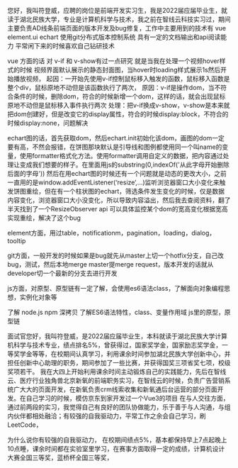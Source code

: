 
您好，我叫符登威，应聘的岗位是前端开发实习生，我是2022届应届毕业生，就读于湖北民族大学，专业是计算机科学与技术，我之前在智线云科技实习过，期间主要负责AD线条前端页面的版本开发及bug修复，工作中主要用到的技术有 vue element.ui echart 使用git分布式版本控制系统 具有一定的文档输出和api阅读能力 平常闲下来的时候喜欢自己钻研技术

vue 方面的话 对 v-if 和 v-show有过一点研究 就是当我在处理一个视频hover样式的时候 视频界面默认展示的静态封面图，当hover时loading样式展示1s然后开始播放视频，
起因：一开始先使用v-if控制鼠标移入触发的函数，鼠标移入函数是整个div，鼠标原地不动但是该函数执行了两次，
原因：v-if是操作dom，当不符合条件的时候，删除dom，符合的时候新增一个dom，这样的话，就会出现鼠标原地不动但是鼠标移入事件执行两次
处理：把v-if换成v-show，v-show是本来就把dom创建好，但是改变它的display属性，符合的时候display:block，不符合的时候display:none，问题解决

echart图的话，首先获取dom，然后echart.init初始化该dom，画图的dom一定要有高，不然会报错，在饼图那块默认是引导线和图例都使用同一个叫name的变量，使用formatter格式化方法。使用formatter调用自定义的数据，把内容通过处理让变成我们想要的样子。在里面用js的substring(0,indexOf('从此字母开始删除后面的字母'))
然后在用echart图的时候还有一个问题就是动态的更改大小，之前一直用的是window.addEventListener(‘resize‘,...)监听浏览器窗口大小变化来触发饼图重绘，但在有一个柱状图的echart，筛选条件发生变化的时候，仅是数据内容变化，浏览器窗口大小没变化，所以导致内容溢出，然后我去查阅资料，翻了半天找到了一个ResizeObserver api 可以具体监控某个dom的宽高变化根据宽高实现重绘，解决了这个bug

element方面，用过table，notificationm，pagination，loading，dialog，tooltip

git方面，一般开发的时候如果是bug就先从master上切一个hotfix分支，自己改bug，测试，然后本地merge master提merge request，版本开发的话就从developer切一个最新的分支去进行开发

js方面，对原型、原型链有一定了解，会使用es6语法class，了解面向对象编程思想，实例化对象等

了解 node.js  npm
深拷贝
了解ES6语法特性，class、变量作用域
js里的原型，原型链


面试官您好，我叫符登威，是2022届应届毕业生，本科就读于湖北民族大学计算机科学与技术专业，绩点排名5%，曾获得过，国家奖学金，国家励志奖学金，一等奖学金等等，在校期间认真学习，利用课余时间参加湖北民族大学创新中心，并担任创新中心助理的职务，期间参加了一些比赛，并获得国奖三项省奖七项，校级奖项若干。
我在大四上开始利用课余时间主动锻炼自己的实践能力，先后在智线云、医疗行业独角兽北京新氧的前端职务实习，在智线云的时候，负责广告营销系统广大大的页面开发，在新氧负责crm线索收集和新氧通后台运营的部分页面开发。在自己学习的时候，模仿京东到家开发过一个Vue3的项目
在与人交往方面，通过前两段的实习，我觉得自己有良好的团队协做能力，乐于善于与人沟通，与组内伙伴都相处融洽；有较强的自我驱动力，平常工作之余会自己学习，刷LeetCode，

为什么说你有较强的自我驱动力，
在校期间绩点5%，基本都保持早上7点起晚上10点睡，课余时间都在实验室里学习，在赛事方面取得一定的成绩，计算机设计大赛全国三等奖，蓝桥杯全国三等奖，